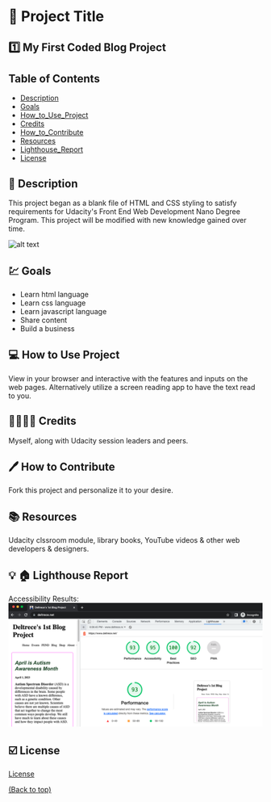 # :file_folder: Project Title
## :one: My First Coded Blog Project

## Table of Contents

* [Description](#memo-description)
* [Goals](#chart-goals)
* [How_to_Use_Project](#computer-how-to-use-project)
* [Credits](#family_man_woman_girl_boy-credits)
* [How_to_Contribute](#pen-how-to-contribute)
* [Resources](#books-resources)
* [Lighthouse_Report](#bulb-house-lighthouse-report)
* [License](#ballot_box_with_check-license)

## :memo: Description

This project began as a blank file of HTML and CSS styling to satisfy requirements for Udacity's Front End Web Development Nano Degree Program.  This project will be modified with new knowledge gained over time. 

![alt text](https://media.giphy.com/media/RYSYhrxiXHTuEKwhwJ/giphy.gif)

## :chart: Goals
* Learn html language
* Learn css language
* Learn javascript language
* Share content 
* Build a business

## :computer: How to Use Project

View in your browser and interactive with the features and inputs on the web pages.  Alternatively utilize a screen reading app to have the text read to you.

## :family_man_woman_girl_boy: Credits

Myself, along with Udacity session leaders and peers.

## :pen: How to Contribute

Fork this project and personalize it to your desire.

## :books: Resources

Udacity clssroom module, library books, YouTube videos & other web developers & designers.

## :bulb: :house: Lighthouse Report

Accessibility Results: <img src="assets/images/site-lighthouse.png"/>

## :ballot_box_with_check: License

[License](LICENSE.txt)

[(Back to top)](#table-of-contents)

